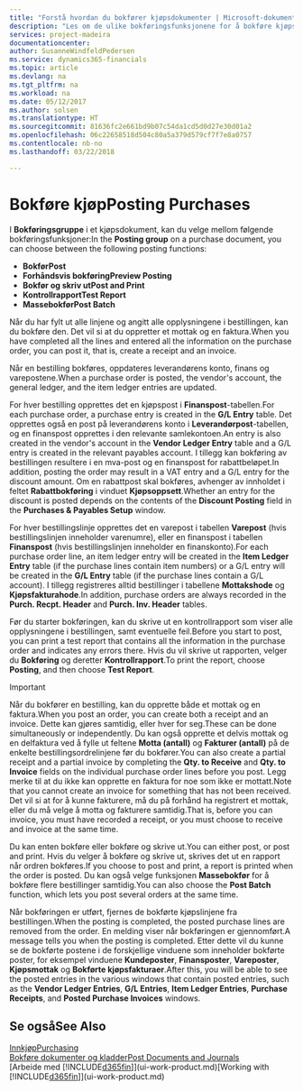 ```yaml
---
title: "Forstå hvordan du bokfører kjøpsdokumenter | Microsoft-dokumentasjon"
description: "Les om de ulike bokføringsfunksjonene for å bokføre kjøpsdokumenter."
services: project-madeira
documentationcenter: 
author: SusanneWindfeldPedersen
ms.service: dynamics365-financials
ms.topic: article
ms.devlang: na
ms.tgt_pltfrm: na
ms.workload: na
ms.date: 05/12/2017
ms.author: solsen
ms.translationtype: HT
ms.sourcegitcommit: 81636fc2e661bd9b07c54da1cd5d0d27e30d01a2
ms.openlocfilehash: 06c22658518d504c80a5a379d579cf7f7e8a0757
ms.contentlocale: nb-no
ms.lasthandoff: 03/22/2018

---
```

# <a name="posting-purchases"></a><span data-ttu-id="8acf0-103">Bokføre kjøp</span><span class="sxs-lookup"><span data-stu-id="8acf0-103">Posting Purchases</span></span>
<span data-ttu-id="8acf0-104">I **Bokføringsgruppe** i et kjøpsdokument, kan du velge mellom følgende bokføringsfunksjoner:</span><span class="sxs-lookup"><span data-stu-id="8acf0-104">In the **Posting group** on a purchase document, you can choose between the following posting functions:</span></span>

* <span data-ttu-id="8acf0-105">**Bokfør**</span><span class="sxs-lookup"><span data-stu-id="8acf0-105">**Post**</span></span>
* <span data-ttu-id="8acf0-106">**Forhåndsvis bokføring**</span><span class="sxs-lookup"><span data-stu-id="8acf0-106">**Preview Posting**</span></span>
* <span data-ttu-id="8acf0-107">**Bokfør og skriv ut**</span><span class="sxs-lookup"><span data-stu-id="8acf0-107">**Post and Print**</span></span>
* <span data-ttu-id="8acf0-108">**Kontrollrapport**</span><span class="sxs-lookup"><span data-stu-id="8acf0-108">**Test Report**</span></span>
* <span data-ttu-id="8acf0-109">**Massebokfør**</span><span class="sxs-lookup"><span data-stu-id="8acf0-109">**Post Batch**</span></span>

<span data-ttu-id="8acf0-110">Når du har fylt ut alle linjene og angitt alle opplysningene i bestillingen, kan du bokføre den. Det vil si at du oppretter et mottak og en faktura.</span><span class="sxs-lookup"><span data-stu-id="8acf0-110">When you have completed all the lines and entered all the information on the purchase order, you can post it, that is, create a receipt and an invoice.</span></span>

<span data-ttu-id="8acf0-111">Når en bestilling bokføres, oppdateres leverandørens konto, finans og varepostene.</span><span class="sxs-lookup"><span data-stu-id="8acf0-111">When a purchase order is posted, the vendor's account, the general ledger, and the item ledger entries are updated.</span></span>

<span data-ttu-id="8acf0-112">For hver bestilling opprettes det en kjøpspost i **Finanspost**-tabellen.</span><span class="sxs-lookup"><span data-stu-id="8acf0-112">For each purchase order, a purchase entry is created in the **G/L Entry** table.</span></span> <span data-ttu-id="8acf0-113">Det opprettes også en post på leverandørens konto i **Leverandørpost**-tabellen, og en finanspost opprettes i den relevante samlekontoen.</span><span class="sxs-lookup"><span data-stu-id="8acf0-113">An entry is also created in the vendor's account in the **Vendor Ledger Entry** table and a G/L entry is created in the relevant payables account.</span></span> <span data-ttu-id="8acf0-114">I tillegg kan bokføring av bestillingen resultere i en mva-post og en finanspost for rabattbeløpet.</span><span class="sxs-lookup"><span data-stu-id="8acf0-114">In addition, posting the order may result in a VAT entry and a G/L entry for the discount amount.</span></span> <span data-ttu-id="8acf0-115">Om en rabattpost skal bokføres, avhenger av innholdet i feltet **Rabattbokføring** i vinduet **Kjøpsoppsett**.</span><span class="sxs-lookup"><span data-stu-id="8acf0-115">Whether an entry for the discount is posted depends on the contents of the **Discount Posting** field in the **Purchases & Payables Setup** window.</span></span>

<span data-ttu-id="8acf0-116">For hver bestillingslinje opprettes det en varepost i tabellen **Varepost** (hvis bestillingslinjen inneholder varenumre), eller en finanspost i tabellen **Finanspost** (hvis bestillingslinjen inneholder en finanskonto).</span><span class="sxs-lookup"><span data-stu-id="8acf0-116">For each purchase order line, an item ledger entry will be created in the **Item Ledger Entry** table (if the purchase lines contain item numbers) or a G/L entry will be created in the **G/L Entry** table (if the purchase lines contain a G/L account).</span></span> <span data-ttu-id="8acf0-117">I tillegg registreres alltid bestillinger i tabellene **Mottakshode** og **Kjøpsfakturahode**.</span><span class="sxs-lookup"><span data-stu-id="8acf0-117">In addition, purchase orders are always recorded in the **Purch. Recpt. Header** and **Purch. Inv. Header** tables.</span></span>

<span data-ttu-id="8acf0-118">Før du starter bokføringen, kan du skrive ut en kontrollrapport som viser alle opplysningene i bestillingen, samt eventuelle feil.</span><span class="sxs-lookup"><span data-stu-id="8acf0-118">Before you start to post, you can print a test report that contains all the information in the purchase order and indicates any errors there.</span></span> <span data-ttu-id="8acf0-119">Hvis du vil skrive ut rapporten, velger du **Bokføring** og deretter **Kontrollrapport**.</span><span class="sxs-lookup"><span data-stu-id="8acf0-119">To print the report, choose **Posting**, and then choose **Test Report**.</span></span>

> [!IMPORTANT]  
>   <span data-ttu-id="8acf0-120">Når du bokfører en bestilling, kan du opprette både et mottak og en faktura.</span><span class="sxs-lookup"><span data-stu-id="8acf0-120">When you post an order, you can create both a receipt and an invoice.</span></span> <span data-ttu-id="8acf0-121">Dette kan gjøres samtidig, eller hver for seg.</span><span class="sxs-lookup"><span data-stu-id="8acf0-121">These can be done simultaneously or independently.</span></span> <span data-ttu-id="8acf0-122">Du kan også opprette et delvis mottak og en delfaktura ved å fylle ut feltene **Motta (antall)** og **Fakturer (antall)** på de enkelte bestillingsordrelinjene før du bokfører.</span><span class="sxs-lookup"><span data-stu-id="8acf0-122">You can also create a partial receipt and a partial invoice by completing the **Qty. to Receive** and **Qty. to Invoice** fields on the individual purchase order lines before you post.</span></span> <span data-ttu-id="8acf0-123">Legg merke til at du ikke kan opprette en faktura for noe som ikke er mottatt.</span><span class="sxs-lookup"><span data-stu-id="8acf0-123">Note that you cannot create an invoice for something that has not been received.</span></span> <span data-ttu-id="8acf0-124">Det vil si at for å kunne fakturere, må du på forhånd ha registrert et mottak, eller du må velge å motta og fakturere samtidig.</span><span class="sxs-lookup"><span data-stu-id="8acf0-124">That is, before you can invoice, you must have recorded a receipt, or you must choose to receive and invoice at the same time.</span></span>

<span data-ttu-id="8acf0-125">Du kan enten bokføre eller bokføre og skrive ut.</span><span class="sxs-lookup"><span data-stu-id="8acf0-125">You can either post, or post and print.</span></span> <span data-ttu-id="8acf0-126">Hvis du velger å bokføre og skrive ut, skrives det ut en rapport når ordren bokføres.</span><span class="sxs-lookup"><span data-stu-id="8acf0-126">If you choose to post and print, a report is printed when the order is posted.</span></span> <span data-ttu-id="8acf0-127">Du kan også velge funksjonen **Massebokfør** for å bokføre flere bestillinger samtidig.</span><span class="sxs-lookup"><span data-stu-id="8acf0-127">You can also choose the **Post Batch** function, which lets you post several orders at the same time.</span></span>

<span data-ttu-id="8acf0-128">Når bokføringen er utført, fjernes de bokførte kjøpslinjene fra bestillingen.</span><span class="sxs-lookup"><span data-stu-id="8acf0-128">When the posting is completed, the posted purchase lines are removed from the order.</span></span> <span data-ttu-id="8acf0-129">En melding viser når bokføringen er gjennomført.</span><span class="sxs-lookup"><span data-stu-id="8acf0-129">A message tells you when the posting is completed.</span></span> <span data-ttu-id="8acf0-130">Etter dette vil du kunne se de bokførte postene i de forskjellige vinduene som inneholder bokførte poster, for eksempel vinduene **Kundeposter**, **Finansposter**, **Vareposter**, **Kjøpsmottak** og **Bokførte kjøpsfakturaer**.</span><span class="sxs-lookup"><span data-stu-id="8acf0-130">After this, you will be able to see the posted entries in the various windows that contain posted entries, such as the **Vendor Ledger Entries**, **G/L Entries**, **Item Ledger Entries**, **Purchase Receipts**, and **Posted Purchase Invoices** windows.</span></span>

## <a name="see-also"></a><span data-ttu-id="8acf0-131">Se også</span><span class="sxs-lookup"><span data-stu-id="8acf0-131">See Also</span></span>
[<span data-ttu-id="8acf0-132">Innkjøp</span><span class="sxs-lookup"><span data-stu-id="8acf0-132">Purchasing</span></span>](purchasing-manage-purchasing.md)  
[<span data-ttu-id="8acf0-133">Bokføre dokumenter og kladder</span><span class="sxs-lookup"><span data-stu-id="8acf0-133">Post Documents and Journals</span></span>](ui-post-documents-journals.md)  
<span data-ttu-id="8acf0-134">[Arbeide med [!INCLUDE[d365fin](includes/d365fin_md.md)]](ui-work-product.md)</span><span class="sxs-lookup"><span data-stu-id="8acf0-134">[Working with [!INCLUDE[d365fin](includes/d365fin_md.md)]](ui-work-product.md)</span></span>


